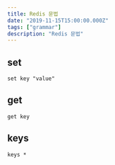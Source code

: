 ```yaml
---
title: Redis 문법
date: "2019-11-15T15:00:00.000Z"
tags: ["grammar"]
description: "Redis 문법"
---
```


## set
```redis
set key "value"
```

## get
```redis
get key
```

## keys
```redis
keys *
```